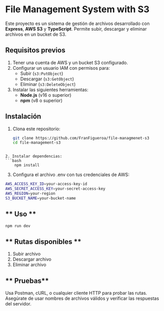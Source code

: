 # **File Management System with S3**

Este proyecto es un sistema de gestión de archivos desarrollado con **Express**, **AWS S3** y **TypeScript**. Permite subir, descargar y eliminar archivos en un bucket de S3.

## **Requisitos previos**
1. Tener una cuenta de AWS y un bucket S3 configurado.
2. Configurar un usuario IAM con permisos para:
   - Subir (`s3:PutObject`)
   - Descargar (`s3:GetObject`)
   - Eliminar (`s3:DeleteObject`)
3. Instalar las siguientes herramientas:
   - **Node.js** (v16 o superior)
   - **npm** (v8 o superior)

## **Instalación**
1. Clona este repositorio:
   ```bash
   git clone https://github.com/FranFigueroa/file-managmenet-s3
   cd file-management-s3
```

2. Instalar dependencias:
```bash
    npm install
```
3. Configura el archivo .env con tus credenciales de AWS:
```bash
AWS_ACCESS_KEY_ID=your-access-key-id
AWS_SECRET_ACCESS_KEY=your-secret-access-key
AWS_REGION=your-region
S3_BUCKET_NAME=your-bucket-name
```

## ** Uso **
```bash
npm run dev
```
## ** Rutas disponibles **

1. Subir archivo
2. Descargar archivo
3. Eliminar archivo

## ** Pruebas**
Usa Postman, cURL, o cualquier cliente HTTP para probar las rutas. Asegúrate de usar nombres de archivos válidos y verificar las respuestas del servidor.

